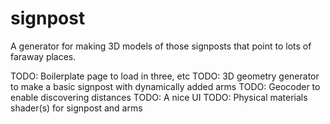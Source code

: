 # signpost

A generator for making 3D models of those signposts that point to lots of faraway places.

TODO: Boilerplate page to load in three, etc
TODO: 3D geometry generator to make a basic signpost with dynamically added arms
TODO: Geocoder to enable discovering distances
TODO: A nice UI
TODO: Physical materials shader(s) for signpost and arms
